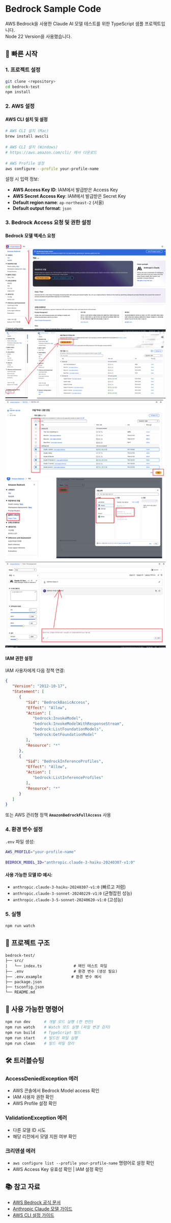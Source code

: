 # Bedrock Sample Code

AWS Bedrock을 사용한 Claude AI 모델 테스트를 위한 TypeScript 샘플 프로젝트입니다.  
Node 22 Version을 사용했습니다.

## 🚀 빠른 시작

### 1. 프로젝트 설정
```bash
git clone <repository>
cd bedrock-test
npm install
```

### 2. AWS 설정

#### AWS CLI 설치 및 설정
```bash
# AWS CLI 설치 (Mac)
brew install awscli

# AWS CLI 설치 (Windows)
# https://aws.amazon.com/cli/ 에서 다운로드

# AWS Profile 설정
aws configure --profile your-profile-name
```

설정 시 입력 정보:
- **AWS Access Key ID**: IAM에서 발급받은 Access Key
- **AWS Secret Access Key**: IAM에서 발급받은 Secret Key
- **Default region name**: `ap-northeast-2` (서울)
- **Default output format**: `json`

### 3. Bedrock Access 요청 및 권한 설정

#### Bedrock 모델 액세스 요청
![img.png](guide-images/img.png)
![img_1.png](guide-images/img_1.png)
![img_2.png](guide-images/img_2.png)
![img_3.png](guide-images/img_3.png)
![img_4.png](guide-images/img_4.png)

#### IAM 권한 설정
IAM 사용자에게 다음 정책 연결:
```json
{
   "Version": "2012-10-17",
   "Statement": [
      {
         "Sid": "BedrockBasicAccess",
         "Effect": "Allow",
         "Action": [
            "bedrock:InvokeModel",
            "bedrock:InvokeModelWithResponseStream",
            "bedrock:ListFoundationModels",
            "bedrock:GetFoundationModel"
         ],
         "Resource": "*"
      },
      {
         "Sid": "BedrockInferenceProfiles",
         "Effect": "Allow",
         "Action": [
            "bedrock:ListInferenceProfiles"
         ],
         "Resource": "*"
      }
   ]
}
```

또는 AWS 관리형 정책 **`AmazonBedrockFullAccess`** 사용

### 4. 환경 변수 설정

`.env` 파일 생성:
```bash
AWS_PROFILE="your-profile-name"

BEDROCK_MODEL_ID="anthropic.claude-3-haiku-20240307-v1:0"
```

#### 사용 가능한 모델 ID 예시:
- `anthropic.claude-3-haiku-20240307-v1:0` (빠르고 저렴)
- `anthropic.claude-3-sonnet-20240229-v1:0` (균형잡힌 성능)
- `anthropic.claude-3-5-sonnet-20240620-v1:0` (고성능)

### 5. 실행

```bash
npm run watch
```

## 📁 프로젝트 구조

```
bedrock-test/
├── src/
│   └── index.ts              # 메인 테스트 파일
├── .env                      # 환경 변수 (생성 필요)
├── .env.example             # 환경 변수 예시
├── package.json
├── tsconfig.json
└── README.md
```

## 🔧 사용 가능한 명령어

```bash
npm run dev      # 개발 모드 실행 (한 번만)
npm run watch    # Watch 모드 실행 (파일 변경 감지)
npm run build    # TypeScript 빌드
npm run start    # 빌드된 파일 실행
npm run clean    # 빌드 파일 정리
```

## 🛠️ 트러블슈팅

### AccessDeniedException 에러
- AWS 콘솔에서 Bedrock Model access 확인
- IAM 사용자 권한 확인
- AWS Profile 설정 확인

### ValidationException 에러
- 다른 모델 ID 시도
- 해당 리전에서 모델 지원 여부 확인

### 크리덴셜 에러
- `aws configure list --profile your-profile-name` 명령어로 설정 확인
- AWS Access Key 유효성 확인 | IAM 설정 확인

## 📚 참고 자료

- [AWS Bedrock 공식 문서](https://docs.aws.amazon.com/bedrock/)
- [Anthropic Claude 모델 가이드](https://docs.aws.amazon.com/bedrock/latest/userguide/model-parameters-claude.html)
- [AWS CLI 설정 가이드](https://docs.aws.amazon.com/cli/latest/userguide/getting-started-quickstart.html)